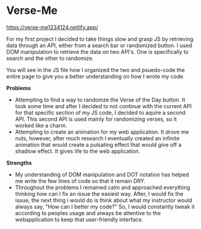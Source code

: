 # Verse-Me

https://verse-me1234124.netlify.app/

For my first project I decided to take things slow and grasp 
JS by retrieving data through an API, either from a search bar or
randomized button. I used DOM manipulation to retrieve the data on 
two API's. One is specifically to search and the other to randomize.

You will see in the JS file how I organized the two and psuedo-code
the entire page to give you a better understanding on how I wrote 
my code. 


<strong>Problems</strong>
<ul>
<li>
Attempting to find a way to randomze the Verse of the Day button. It took 
some time and after I decided to not continue with the current API for that 
specific section of my JS code, I decided to aquire a second API. This 
second API is used mainly for randomizing verses, so it worked like a charm.
</li>

<li>
Attempting to create an animation for my web application. It drove me nuts, 
however, after much research I eventually created an infinite animation that would create a pulsating effect that would give off a shadlow effect. It gives life 
to the web application.
</li>
</ul>

<strong>Strengths</strong>

<ul>
<li>
My understanding of DOM manipulation and DOT notation has helped me write the
few lines of code so that it remain DRY.
</li>

<li>
Throughout the problems I remained calm and approached everything thinking how can I fix an issue the easiest way. After, I would fix the issue, the next thing i would do is think about what my instructor would always say, "How can I better my code?"
So, I would constantly tweak it according to peoples usage and always be attentive to the webapplication to keep that user-friendly interface. 
</li>
</ul>

